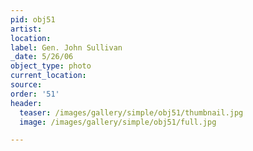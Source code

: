 ```yaml
---
pid: obj51
artist:
location:
label: Gen. John Sullivan
_date: 5/26/06
object_type: photo
current_location:
source:
order: '51'
header:
  teaser: /images/gallery/simple/obj51/thumbnail.jpg
  image: /images/gallery/simple/obj51/full.jpg

---
```

